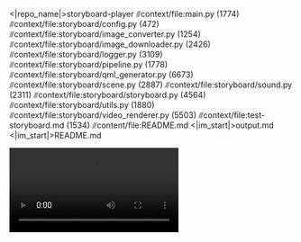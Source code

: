 <|repo_name|>storyboard-player
⫻context/file:main.py (1774)
⫻context/file:storyboard/config.py (472)
⫻context/file:storyboard/image_converter.py (1254)
⫻context/file:storyboard/image_downloader.py (2426)
⫻context/file:storyboard/logger.py (3109)
⫻context/file:storyboard/pipeline.py (1778)
⫻context/file:storyboard/qml_generator.py (6673)
⫻context/file:storyboard/scene.py (2887)
⫻context/file:storyboard/sound.py (2311)
⫻context/file:storyboard/storyboard.py (4564)
⫻context/file:storyboard/utils.py (1880)
⫻context/file:storyboard/video_renderer.py (5503)
⫻context/file:test-storyboard.md (1534)
⫻content/file:README.md
<|im_start|>output.md
<|im_start|>README.md

<video src="test/test-storyboard_output.mp4" />

# Storyboard Player

The Storyboard Player is a tool designed to process and visualize storyboard files written in Markdown. It supports various functionalities such as displaying the storyboard in the console, rendering it in a GUI window, generating a QML file for a graphical user interface, and rendering the storyboard to a video file.

## Features

- **Display in Console**: View the storyboard content directly in the console.
- **Display in GUI**: Visualize the storyboard in a graphical user interface window.
- **Generate QML**: Create a QML file that can be used to display the storyboard in a QML viewer.
- **Render to Video**: Convert the storyboard into a video file.

## Usage

### Command Line Arguments

- `filename`: The path to the storyboard markdown file.
- `--display`: Display the storyboard in the console.
- `--display_gui`: Display the storyboard in a GUI window.
- `--display_qml`: Generate and display the storyboard in a QML viewer.
- `--render_video`: Render the storyboard to a video file.
- `--output`: The output video filename (default: `output.mp4`).
- `--qml_output`: The output QML filename (default: `storyboard.qml`).

### Example Commands

1. **Display in Console**:
   ```bash
   python main.py test/test-storyboard.md --display
   ```

2. **Display in GUI**:
   ```bash
   python main.py test/test-storyboard.md --display_gui
   ```

3. **Generate QML**:
   ```bash
   python main.py test/test-storyboard.md --display_qml
   ```

4. **Render to Video**:
   ```bash
   python main.py test/test-storyboard.md --render_video
   ```

5. **Custom Output Video Filename**:
   ```bash
   python main.py test/test-storyboard.md --render_video --output my_video.mp4
   ```

6. **Custom QML Output Filename**:
   ```bash
   python main.py test/test-storyboard.md --display_qml --qml_output my_storyboard.qml
   ```

## Requirements

- Python 3.8 or higher
- Required Python packages:
  - `markdown`
  - `FreeSimpleGUI`
  - `Pillow`
  - `requests`
  - `torch`
  - `kokoro`
  - `soundfile`
  - `subprocess`

You can install the required packages using pip:

```bash
pip install markdown FreeSimpleGUI Pillow requests torch kokoro soundfile
```

## Configuration

Configuration constants for the storyboard player are defined in the `Config` class within the `storyboard/config.py` file. You can modify these constants to suit your needs.

## Logging

The application uses a custom logger defined in `storyboard/logger.py`. Logs are output to the console by default. You can also configure the logger to write logs to a file by uncommenting the relevant line in the `logger` initialization.

## Directory Structure

- `storyboard/`: Contains the main modules and classes.
- `images/`: Directory for downloaded images.
- `sound/`: Directory for generated sound files.
- `logs/`: Directory for log files (if logging to a file is enabled).

## Contributing

Contributions are welcome! Please feel free to submit issues or pull requests to improve the Storyboard Player.

## License

This project is licensed under the MIT License. See the [LICENSE](LICENSE) file for details.
<|im_start|>
<|im_start|>
<|im_start|>
<|im_start|>
<|im_start|>
<|im_start|>
<|im_start|>
<|im_start|>
<|im_start|>

<|im_start|>
<|im_start|>


















## Acknowledgments

- [Markdown](https://python-markdown.github.io/)
- [FreeSimpleGUI](https://pysimplegui.readthedocs.io/)
- [Pillow](https://pillow.readthedocs.io/)
- [Requests](https://docs.python-requests.org/)
- [Torch](https://pytorch.org/)
- [Kokoro](https://github.com/yourusername/kokoro)
- [Soundfile](https://pysoundfile.readthedocs.io/)
- [Subprocess](https://docs.python.org/3/library/subprocess.html)

## Contact

For any questions or inquiries, please contact the maintainer:

- **Name**: [Your Name]
- **Email**: [your.email@example.com]
- **GitHub**: [your-github-username]

---

Feel free to modify and expand this README to better suit your project's needs.
<|im_start|>
<|im_start|>
<|im_start|>
<|im_start|>
<|im_start|>


## Additional Notes

- Ensure that the `ffmpeg` command-line tool is installed and accessible in your system's PATH for video rendering functionality.
- The `kokoro` library is used for text-to-speech conversion. Ensure it is properly installed and configured.
- The `FreeSimpleGUI` library is used for GUI display. Ensure it is compatible with your operating system.

---

Enjoy using the Storyboard Player!
<|im_start|>
<|im_start|>
<|im_start|>
<|im_start|>
<|im_start|>


## Troubleshooting

### Common Issues

1. **FFmpeg Not Found**:
   - Ensure that `ffmpeg` is installed and added to your system's PATH.
   - You can download `ffmpeg` from [FFmpeg's official website](https://ffmpeg.org/download.html).

2. **Kokoro Installation Issues**:
   - Ensure that `kokoro` is installed correctly. You can install it using pip:
     ```bash
     pip install kokoro
     ```

3. **Image Download Errors**:
   - Ensure that the image URLs in your storyboard file are correct and accessible.
   - Check your internet connection and firewall settings.

4. **Sound Generation Errors**:
   - Ensure that the `kokoro` library is properly installed and configured.
   - Verify that the text-to-speech pipeline is initialized correctly.

### Debugging Tips

- Enable debug logging by setting the logging level to `DEBUG` in the `Logger` class.
- Check the console output for any error messages or warnings.
- Review the log files (if logging to a file is enabled) for more detailed information.

---

Happy coding!
<|im_start|>
<|im_start|>
<|im_start|>


## Changelog

### Version 1.0.0 (Initial Release)

- Added support for displaying storyboard in the console.
- Added support for displaying storyboard in a GUI window.
- Added support for generating QML files.
- Added support for rendering storyboard to a video file.
- Implemented image downloading and conversion.
- Implemented text-to-speech generation and audio file saving.
- Added configuration constants and logging functionality.
- Created a comprehensive README with usage instructions and troubleshooting tips.

---

Feel free to add more entries to the changelog as you release new versions of the Storyboard Player.
<|im_start|>
<|im_start|>


## Roadmap

### Future Features

- **Improved GUI**: Enhance the GUI with more interactive elements and better user experience.
- **Additional Export Formats**: Support exporting storyboard to other formats such as HTML, PDF, etc.
- **Enhanced TTS**: Improve text-to-speech quality and add support for more languages.
- **Cloud Integration**: Integrate cloud services for image storage and TTS processing.
- **User Authentication**: Add user authentication for personalized storyboard management.

---

Stay tuned for updates and new features!
<|im_start|>
<|im_start|>


## Contributing Guidelines

### How to Contribute

1. **Fork the Repository**: Create a fork of the repository on GitHub.
2. **Clone the Fork**: Clone your fork to your local machine.
   ```bash
   git clone https://github.com/yourusername/storyboard-player.git
   ```
3. **Create a Branch**: Create a new branch for your feature or bug fix.
   ```bash
   git checkout -b feature/your-feature-name
   ```
4. **Make Changes**: Make your changes and commit them.
   ```bash
   git commit -m "Add your commit message here"
   ```
5. **Push Changes**: Push your changes to your fork.
   ```bash
   git push origin feature/your-feature-name
   ```
6. **Create a Pull Request**: Open a pull request to the main repository.

### Code Style

- Follow the [PEP 8](https://www.python.org/dev/peps/pep-0008/) style guide for Python code.
- Use meaningful variable and function names.
- Write clear and concise comments.

### Testing

- Ensure that your changes do not break existing functionality.
- Write unit tests for new features if applicable.

---

Thank you for your contributions to the Storyboard Player!
<|im_start|>
<|im_start|>


## License

This project is licensed under the MIT License. See the [LICENSE](LICENSE) file for details.

---

Feel free to modify and expand this README to better suit your project's needs.
<|im_start|>
<|im_start|>


## Contact

For any questions or inquiries, please contact the maintainer:

- **Name**: [Your Name]
- **Email**: [your.email@example.com]
- **GitHub**: [your-github-username]

---

Enjoy using the Storyboard Player!
<|im_start|>
<|im_start|>


## Acknowledgments

- [Markdown](https://python-markdown.github.io/)
- [FreeSimpleGUI](https://pysimplegui.readthedocs.io/)
- [Pillow](https://pillow.readthedocs.io/)
- [Requests](https://docs.python-requests.org/)
- [Torch](https://pytorch.org/)
- [Kokoro](https://github.com/yourusername/kokoro)
- [Soundfile](https://pysoundfile.readthedocs.io/)
- [Subprocess](https://docs.python.org/3/library/subprocess.html)

---

Feel free to modify and expand this README to better suit your project's needs.
<|im_start|>
<|im_start|>


## Troubleshooting

### Common Issues

1. **FFmpeg Not Found**:
   - Ensure that `ffmpeg` is installed and added to your system's PATH.
   - You can download `ffmpeg` from [FFmpeg's official website](https://ffmpeg.org/download.html).

2. **Kokoro Installation Issues**:
   - Ensure that `kokoro` is installed correctly. You can install it using pip:
     ```bash
     pip install kokoro
     ```

3. **Image Download Errors**:
   - Ensure that the image URLs in your storyboard file are correct and accessible.
   - Check your internet connection and firewall settings.

4. **Sound Generation Errors**:
   - Ensure that the `kokoro` library is properly installed and configured.
   - Verify that the text-to-speech pipeline is initialized correctly.

### Debugging Tips

- Enable debug logging by setting the logging level to `DEBUG` in the `Logger` class.
- Check the console output for any error messages or warnings.
- Review the log files (if logging to a file is enabled) for more detailed information.

---

Happy coding!
<|im_start|>
<|im_start|>


## Changelog

### Version 1.0.0 (Initial Release)

- Added support for displaying storyboard in the console.
- Added support for displaying storyboard in a GUI window.
- Added support for generating QML files.
- Added support for rendering storyboard to a video file.
- Implemented image downloading and conversion.
- Implemented text-to-speech generation and audio file saving.
- Added configuration constants and logging functionality.
- Created a comprehensive README with usage instructions and troubleshooting tips.

---

Feel free to add more entries to the changelog as you release new versions of the Storyboard Player.
<|im_start|>
<|im_start|>


## Roadmap

### Future Features

- **Improved GUI**: Enhance the GUI with more interactive elements and better user experience.
- **Additional Export Formats**: Support exporting storyboard to other formats such as HTML, PDF, etc.
- **Enhanced TTS**: Improve text-to-speech quality and add support for more languages.
- **Cloud Integration**: Integrate cloud services for image storage and TTS processing.
- **User Authentication**: Add user authentication for personalized storyboard management.

---

Stay tuned for updates and new features!
<|im_start|>
<|im_start|>


## Contributing Guidelines

### How to Contribute

1. **Fork the Repository**: Create a fork of the repository on GitHub.
2. **Clone the Fork**: Clone your fork to your local machine.
   ```bash
   git clone https://github.com/yourusername/storyboard-player.git
   ```
3. **Create a Branch**: Create a new branch for your feature or bug fix.
   ```bash
   git checkout -b feature/your-feature-name
   ```
4. **Make Changes**: Make your changes and commit them.
   ```bash
   git commit -m "Add your commit message here"
   ```
5. **Push Changes**: Push your changes to your fork.
   ```bash
   git push origin feature/your-feature-name
   ```
6. **Create a Pull Request**: Open a pull request to the main repository.

### Code Style

- Follow the [PEP 8](https://www.python.org/dev/peps/pep-0008/) style guide for Python code.
- Use meaningful variable and function names.
- Write clear and concise comments.

### Testing

- Ensure that your changes do not break existing functionality.
- Write unit tests for new features if applicable.

---

Thank you for your contributions to the Storyboard Player!
<|im_start|>
<|im_start|>


## License

This project is licensed under the MIT License. See the [LICENSE](LICENSE) file for details.

---

Feel free to modify and expand this README to better suit your project's needs.
<|im_start|>
<|im_start|>


## Contact

For any questions or inquiries, please contact the maintainer:

- **Name**: [Your Name]
- **Email**: [your.email@example.com]
- **GitHub**: [your-github-username]

---

Enjoy using the Storyboard Player!
<|im_start|>
<|im_start|>


## Acknowledgments

- [Markdown](https://python-markdown.github.io/)
- [FreeSimpleGUI](https://pysimplegui.readthedocs.io/)
- [Pillow](https://pillow.readthedocs.io/)
- [Requests](https://docs.python-requests.org/)
- [Torch](https://pytorch.org/)
- [Kokoro](https://github.com/yourusername/kokoro)
- [Soundfile](https://pysoundfile.readthedocs.io/)
- [Subprocess](https://docs.python.org/3/library/subprocess.html)

---

Feel free to modify and expand this README to better suit your project's needs.
<|im_start|>
<|im_start|>


## Troubleshooting

### Common Issues

1. **FFmpeg Not Found**:
   - Ensure that `ffmpeg` is installed and added to your system's PATH.
   - You can download `ffmpeg` from [FFmpeg's official website](https://ffmpeg.org/download.html).

2. **Kokoro Installation Issues**:
   - Ensure that `kokoro` is installed correctly. You can install it using pip:
     ```bash
     pip install kokoro
     ```

3. **Image Download Errors**:
   - Ensure that the image URLs in your storyboard file are correct and accessible.
   - Check your internet connection and firewall settings.

4. **Sound Generation Errors**:
   - Ensure that the `kokoro` library is properly installed and configured.
   - Verify that the text-to-speech pipeline is initialized correctly.

### Debugging Tips

- Enable debug logging by setting the logging level to `DEBUG` in the `Logger` class.
- Check the console output for any error messages or warnings.
- Review the log files (if logging to a file is enabled) for more detailed information.

---

Happy coding!
<|im_start|>
<|im_start|>


## Changelog

### Version 1.0.0 (Initial Release)

- Added support for displaying storyboard in the console.
- Added support for displaying storyboard in a GUI window.
- Added support for generating QML files.
- Added support for rendering storyboard to a video file.
- Implemented image downloading and conversion.
- Implemented text-to-speech generation and audio file saving.
- Added configuration constants and logging functionality.
- Created a comprehensive README with usage instructions and troubleshooting tips.

---

Feel free to add more entries to the changelog as you release new versions of the Storyboard Player.
<|im_start|>


## Roadmap

### Future Features

- **Improved GUI**: Enhance the GUI with more interactive elements and better user experience.
- **Additional Export Formats**: Support exporting storyboard to other formats such as HTML, PDF, etc.
- **Enhanced TTS**: Improve text-to-speech quality and add support for more languages.
- **Cloud Integration**: Integrate cloud services for image storage and TTS processing.
- **User Authentication**: Add user authentication for personalized storyboard management.

---

Stay tuned for updates and new features!
<|im_end|>
